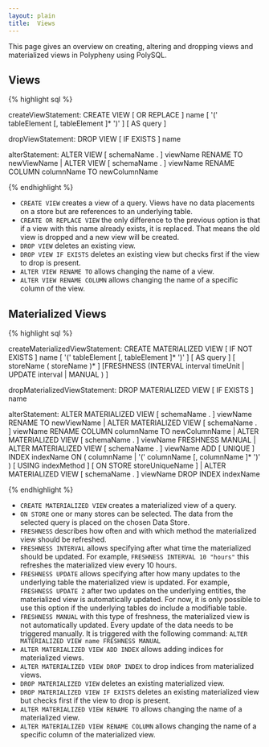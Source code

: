 ```yaml
---
layout: plain
title:  Views
---
```


This page gives an overview on creating, altering and dropping views and materialized views in Polypheny using PolySQL. 


## Views

{% highlight sql %}

<!--- BNF start --->
createViewStatement:
    CREATE VIEW [ OR REPLACE ] name
    [ '(' tableElement [, tableElement ]* ')' ]
    [ AS query ]

dropViewStatement:
    DROP VIEW [ IF EXISTS ] name

alterStatement:
    ALTER VIEW [ schemaName . ] viewName RENAME TO newViewName
    | ALTER VIEW [ schemaName . ] viewName RENAME COLUMN columnName TO newColumnName
<!--- BNF end --->
{% endhighlight %}

* `CREATE VIEW` creates a view of a query. Views have no data placements on a store but are references to an underlying table.
* `CREATE OR REPLACE VIEW` the only difference to the previous option is that if a view with this name already exists, it is replaced. That means the old view is dropped and a new view will be created.
* `DROP VIEW` deletes an existing view.
* `DROP VIEW IF EXISTS` deletes an existing view but checks first if the view to drop is present.
* `ALTER VIEW RENAME TO` allows changing the name of a view. 
* `ALTER VIEW RENAME COLUMN` allows changing the name of a specific column of the view.



## Materialized Views

{% highlight sql %}
<!--- BNF start --->
createMaterializedViewStatement:
    CREATE MATERIALIZED VIEW [ IF NOT EXISTS ] name
    [ '(' tableElement [, tableElement ]* ')' ]
    [ AS query ]
    [ <ON> <STORE> storeName ( <COMMA> storeName )* ]
    [FRESHNESS (INTERVAL interval timeUnit | UPDATE interval | MANUAL )  ]

dropMaterializedViewStatement:
    DROP MATERIALIZED VIEW [ IF EXISTS ] name

alterStatement:
    ALTER MATERIALIZED VIEW [ schemaName . ] viewName RENAME TO newViewName
    | ALTER MATERIALIZED VIEW [ schemaName . ] viewName RENAME COLUMN columnName TO newColumnName
    | ALTER MATERIALIZED VIEW [ schemaName . ] viewName FRESHNESS MANUAL
    | ALTER MATERIALIZED VIEW [ schemaName . ] viewName ADD [ UNIQUE ] INDEX indexName ON ( columnName | '(' columnName [, columnName ]* ')' ) [ USING indexMethod ] [ ON STORE storeUniqueName ]
    | ALTER MATERIALIZED VIEW [ schemaName . ] viewName DROP INDEX indexName
<!--- BNF end --->
{% endhighlight %}

* `CREATE MATERIALIZED VIEW` creates a materialized view of a query.
* `ON STORE` one or many stores can be selected. The data from the selected query is placed on the chosen Data Store.
* `FRESHNESS` describes how often and with which method the materialized view should be refreshed.
* `FRESHNESS INTERVAL` allows specifying after what time the materialized should be updated. For example, `FRESHNESS INTERVAL 10 "hours"` this refreshes the materialized view every 10 hours.
* `FRESHNESS UPDATE` allows specifying after how many updates to the underlying table the materialized view is updated. For example, `FRESHNESS UPDATE 2` after two updates on the underlying entities, the materialized view is automatically updated. For now, it is only possible to use this option if the underlying tables do include a modifiable table.
* `FRESHNESS MANUAL` with this type of freshness, the materialized view is not automatically updated. Every update of the data needs to be triggered manually. It is triggered with the following command: `ALTER MATERIALIZED VIEW name FRESHNESS MANUAL`
* `ALTER MATERIALIZED VIEW ADD INDEX` allows adding indices for materialized views.
* `ALTER MATERIALIZED VIEW DROP INDEX` to drop indices from materialized views.
* `DROP MATERIALIZED VIEW` deletes an existing materialized view.
* `DROP MATERIALIZED VIEW IF EXISTS` deletes an existing materialized view but checks first if the view to drop is present.
* `ALTER MATERIALIZED VIEW RENAME TO` allows changing the name of a materialized view.
* `ALTER MATERIALIZED VIEW RENAME COLUMN` allows changing the name of a specific column of the materialized view.